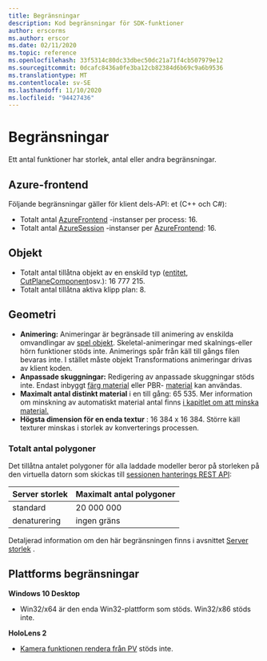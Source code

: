 ```yaml
---
title: Begränsningar
description: Kod begränsningar för SDK-funktioner
author: erscorms
ms.author: erscor
ms.date: 02/11/2020
ms.topic: reference
ms.openlocfilehash: 33f5314c80dc33dbec50dc21a71f4cb507979e12
ms.sourcegitcommit: 0dcafc8436a0fe3ba12cb82384d6b69c9a6b9536
ms.translationtype: MT
ms.contentlocale: sv-SE
ms.lasthandoff: 11/10/2020
ms.locfileid: "94427436"
---
```

# <a name="limitations"></a>Begränsningar

Ett antal funktioner har storlek, antal eller andra begränsningar.

## <a name="azure-frontend"></a>Azure-frontend

Följande begränsningar gäller för klient dels-API: et (C++ och C#):
* Totalt antal [AzureFrontend](/dotnet/api/microsoft.azure.remoterendering.azurefrontend) -instanser per process: 16.
* Totalt antal [AzureSession](/dotnet/api/microsoft.azure.remoterendering.azuresession) -instanser per [AzureFrontend](/dotnet/api/microsoft.azure.remoterendering.azurefrontend): 16.

## <a name="objects"></a>Objekt

* Totalt antal tillåtna objekt av en enskild typ ([entitet](../concepts/entities.md), [CutPlaneComponent](../overview/features/cut-planes.md)osv.): 16 777 215.
* Totalt antal tillåtna aktiva klipp plan: 8.

## <a name="geometry"></a>Geometri

* **Animering:** Animeringar är begränsade till animering av enskilda omvandlingar av [spel objekt](../concepts/entities.md). Skeletal-animeringar med skalnings-eller hörn funktioner stöds inte. Animerings spår från käll till gångs filen bevaras inte. I stället måste objekt Transformations animeringar drivas av klient koden.
* **Anpassade skuggningar:** Redigering av anpassade skuggningar stöds inte. Endast inbyggt [färg material](../overview/features/color-materials.md) eller PBR- [material](../overview/features/pbr-materials.md) kan användas.
* **Maximalt antal distinkt material** i en till gång: 65 535. Mer information om minskning av automatiskt material antal finns [i kapitlet om att minska material.](../how-tos/conversion/configure-model-conversion.md#material-de-duplication)
* **Högsta dimension för en enda textur** : 16 384 x 16 384. Större käll texturer minskas i storlek av konverterings processen.

### <a name="overall-number-of-polygons"></a>Totalt antal polygoner

Det tillåtna antalet polygoner för alla laddade modeller beror på storleken på den virtuella datorn som skickas till [sessionen hanterings REST API](../how-tos/session-rest-api.md#create-a-session):

| Server storlek | Maximalt antal polygoner |
|:--------|:------------------|
|standard| 20 000 000 |
|denaturering| ingen gräns |

Detaljerad information om den här begränsningen finns i avsnittet [Server storlek](../reference/vm-sizes.md) .

## <a name="platform-limitations"></a>Plattforms begränsningar

**Windows 10 Desktop**

* Win32/x64 är den enda Win32-plattform som stöds. Win32/x86 stöds inte.

**HoloLens 2**

* [Kamera funktionen rendera från PV](/windows/mixed-reality/mixed-reality-capture-for-developers#render-from-the-pv-camera-opt-in) stöds inte.